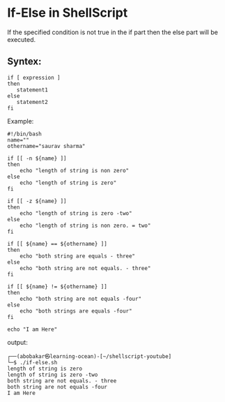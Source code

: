 # If-Else in ShellScript
If the specified condition is not true in the if part then the else part will be executed.



## Syntex:
```
if [ expression ]
then
   statement1
else
   statement2
fi
```



Example:
```
#!/bin/bash
name=""
othername="saurav sharma"

if [[ -n ${name} ]]
then
    echo "length of string is non zero"
else
    echo "length of string is zero"
fi

if [[ -z ${name} ]]
then
    echo "length of string is zero -two"
else
    echo "length of string is non zero. = two"
fi

if [[ ${name} == ${othername} ]]
then
    echo "both string are equals - three"
else
    echo "both string are not equals. - three"
fi

if [[ ${name} != ${othername} ]]
then
    echo "both string are not equals -four"
else
    echo "both strings are equals -four"
fi

echo "I am Here" 
```

output:
```
┌──(abobakar㉿learning-ocean)-[~/shellscript-youtube]
└─$ ./if-else.sh
length of string is zero
length of string is zero -two
both string are not equals. - three
both string are not equals -four
I am Here
```